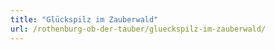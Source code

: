 ```yaml
---
title: "Glückspilz im Zauberwald"
url: /rothenburg-ob-der-tauber/glueckspilz-im-zauberwald/
---
```

